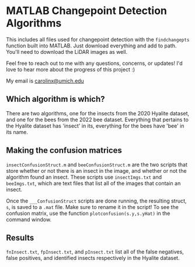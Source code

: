 # MATLAB Changepoint Detection Algorithms
This includes all files used for changepoint detection with the `findchangepts` function built into MATLAB. Just download everything and add to path. You'll need to download the LiDAR images as well.

Feel free to reach out to me with any questions, concerns, or updates! I'd love to hear more about the progress of this project :)

My email is carolinx@umich.edu

## Which algorithm is which?
There are two algorithms, one for the insects from the 2020 Hyalite dataset, and one for the bees from the 2022 bee dataset. Everything that pertains to the Hyalite dataset has 'insect' in its, everything for the bees have 'bee' in its name.

## Making the confusion matrices
`insectConfusionStruct.m` and `beeConfusionStruct.m` are the two scripts that store whether or not there is an insect in the image, and whether or not the algorithm found an insect. These scripts use `insectImgs.txt` and `beeImgs.txt`, which are text files that list all of the images that contain an insect.

Once the `___ConfusionStruct` scripts are done running, the resulting struct, `s`, is saved to a `.mat` file. Make sure to rename it in the script! To see the confusion matrix, use the function `plotconfusion(s.y,s.yHat)` in the command window.

## Results
`fnInsect.txt`, `fpInsect.txt`, and `pInsect.txt` list all of the false negatives, false positives, and identified insects respectively in the Hyalite dataset.
